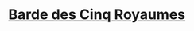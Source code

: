 ﻿---
!LinkItem
Link: l5r_bard_hd.md
NameLink: <!--NameLink-->[Barde des Cinq Royaumes](hd_l5r_bard.md)<!--/NameLink-->
Id: l5r_index_hd.md#barde-des-cinq-royaumes
ParentLink: l5r_index_hd.md#les-cinq-royaumes--les-règles-spécifiques
Name: Barde des Cinq Royaumes
ParentName: 'Les Cinq Royaumes : Les règles spécifiques'
Attributes:
  NameLink: '[Barde des Cinq Royaumes](hd_l5r_bard.md)'
  Markdown: >+
    ## <!--NameLink-->[Barde des Cinq Royaumes](hd_l5r_bard.md)<!--/NameLink-->

AttributesDictionary: >+
  NameLink: '[Barde des Cinq Royaumes](hd_l5r_bard.md)'

  Markdown: >+

    ## <!--NameLink-->[Barde des Cinq Royaumes](hd_l5r_bard.md)<!--/NameLink-->



---




# [Barde des Cinq Royaumes](hd_l5r_bard.md)




